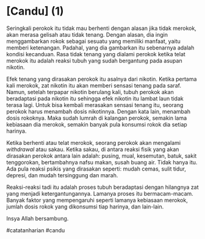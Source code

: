 # [Candu] (1)
Seringkali perokok itu tidak mau berhenti dengan alasan jika tidak merokok, akan merasa gelisah atau tidak tenang. Dengan alasan, dia ingin menggambarkan rokok sebagai sesuatu yang memiliki manfaat, yaitu memberi ketenangan. Padahal, yang dia gambarkan itu sebenarnya adalah kondisi kecanduan. Rasa tidak tenang yang dialami perokok ketika telat merokok itu adalah reaksi tubuh yang sudah bergantung pada asupan nikotin.

Efek tenang yang dirasakan perokok itu asalnya dari nikotin. Ketika pertama kali merokok, zat nikotin itu akan memberi sensasi tenang pada saraf. Namun, setelah terpapar nikotin berulang kali, tubuh perokok akan beradaptasi pada nikotin itu sehingga efek nikotin itu lambat laun tidak terasa lagi. Untuk bisa kembali merasakan sensasi tenang itu, seorang perokok harus menambah dosis nikotinnya. Dengan kata lain, menambah dosis rokoknya. Maka sudah lumrah di kalangan perokok, semakin lama kebiasaan dia merokok, semakin banyak pula konsumsi rokok dia setiap harinya.

Ketika berhenti atau telat merokok, seorang perokok akan mengalami  _withdrawal_ atau sakau. Ketika sakau, di antara reaksi fisik yang akan dirasakan perokok antara lain adalah: pusing, mual, kesemutan, batuk, sakit tenggorokan, bertambahnya nafsu makan, susah buang air. Tidak hanya itu. Ada pula reaksi psikis yang dirasakan seperti: mudah cemas, sulit tidur, depresi, dan mudah tersinggung dan marah. 

Reaksi-reaksi tadi itu adalah proses tubuh beradaptasi dengan hilangnya zat yang menjadi ketergantungannya. Lamanya proses itu bermacam-macam. Banyak faktor yang mempengaruhi seperti lamanya kebiasaan merokok, jumlah dosis rokok yang dikonsumsi tiap harinya, dan lain-lain. 

Insya Allah bersambung.

#catatanharian #candu 


